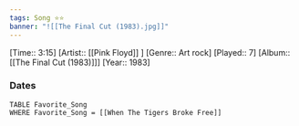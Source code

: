 ```yaml
---
tags: Song ⭐⭐ 
banner: "![[The Final Cut (1983).jpg]]"
---
```

[Time:: 3:15]
[Artist:: [[Pink Floyd]] ]
[Genre:: Art rock]
[Played:: 7]
[Album:: [[The Final Cut (1983)]]]
[Year:: 1983]
### Dates
````dataview
TABLE Favorite_Song
WHERE Favorite_Song = [[When The Tigers Broke Free]]
````